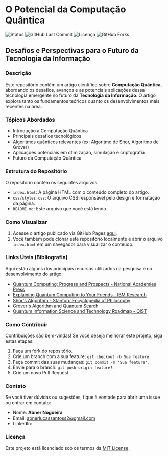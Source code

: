 # O Potencial da Computação Quântica

![Status](https://img.shields.io/badge/Status-Em%20Desenvolvimento-yellow)
![GitHub Last Commit](https://img.shields.io/github/last-commit/Abeners2/ArtigoCientifico-Computacao-Quantica)
![Licença](https://img.shields.io/github/license/Abeners2/ArtigoCientifico-Computacao-Quantica)
![GitHub Forks](https://img.shields.io/github/forks/Abeners2/ArtigoCientifico-Computacao-Quantica?style=social)

## Desafios e Perspectivas para o Futuro da Tecnologia da Informação

### Descrição
Este repositório contém um artigo científico sobre **Computação Quântica**, abordando os desafios, avanços e as potenciais aplicações dessa tecnologia emergente no futuro da **Tecnologia da Informação**. O artigo explora tanto os fundamentos teóricos quanto os desenvolvimentos mais recentes na área.

### Tópicos Abordados
- Introdução à Computação Quântica
- Principais desafios tecnológicos
- Algoritmos quânticos relevantes (ex: Algoritmo de Shor, Algoritmo de Grover)
- Aplicações potenciais em otimização, simulação e criptografia
- Futuro da Computação Quântica

### Estrutura do Repositório
O repositório contém os seguintes arquivos:

- `index.html`: A página HTML com o conteúdo completo do artigo.
- `css/styles.css`: O arquivo CSS responsável pelo design e formatação da página.
- `README.md`: Este arquivo que você está lendo.
  
### Como Visualizar
1. Acesse o artigo publicado via GitHub Pages [aqui](URL_DO_SEU_GITHUB_PAGES).
2. Você também pode clonar este repositório localmente e abrir o arquivo `index.html` em um navegador para visualizar o conteúdo.

### Links Úteis (Bibliografia)
Aqui estão alguns dos principais recursos utilizados na pesquisa e no desenvolvimento do artigo:

- [Quantum Computing: Progress and Prospects - National Academies Press](https://www.nap.edu/catalog/25196/quantum-computing-progress-and-prospects)
- [Explaining Quantum Computing to Your Friends - IBM Research](https://www.ibm.com/blogs/research/2020/01/explain-quantum-computing/)
- [Shor's Algorithm - Stanford Encyclopedia of Philosophy](https://plato.stanford.edu/entries/quantum-computing/#ShorAlgo)
- [Grover's Algorithm and Quantum Search](https://arxiv.org/pdf/quant-ph/9605043.pdf)
- [Quantum Information Science and Technology Roadmap - QIST](https://qist.lanl.gov/qcomp_map.shtml)

### Como Contribuir
Contribuições são bem-vindas! Se você deseja melhorar este projeto, siga estas etapas:

1. Faça um fork do repositório.
2. Crie um branch com a sua feature: `git checkout -b Sua feature`.
3. Faça commit das suas mudanças: `git commit -m 'Sua feature'`.
4. Envie para o branch: `git push origin feature?`.
5. Crie um novo Pull Request.

### Contato
Se você tiver dúvidas ou sugestões, fique à vontade para abrir uma issue ou entrar em contato:

- Nome: **Abner Nogueira**
- Email: abnerlucassantoss2@gmail.com
- LinkedIn: [ ](www.linkedin.com/in/abner-nogueira-8581b8314)

### Licença
Este projeto está licenciado sob os termos da [MIT License](LICENSE).

